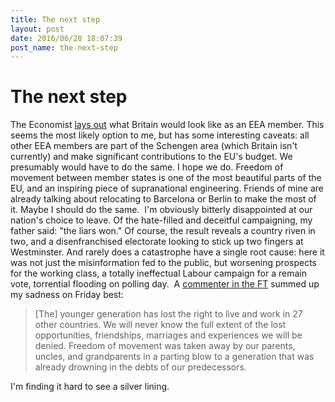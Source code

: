 ```yaml
---
title: The next step
layout: post
date: 2016/06/28 18:07:39
post_name: the-next-step
---
```


# The next step

The Economist [lays out](http://www.economist.com/news/britain/21700386-brexiteers-are-deliberately-vague-about-alternatives-european-union-membership) what Britain would look like as an EEA member. This seems the most likely option to me, but has some interesting caveats: all other EEA members are part of the Schengen area (which Britain isn't currently) and make significant contributions to the EU's budget. We presumably would have to do the same. I hope we do. Freedom of movement between member states is one of the most beautiful parts of the EU, and an inspiring piece of supranational engineering. Friends of mine are already talking about relocating to Barcelona or Berlin to make the most of it. Maybe I should do the same.  I'm obviously bitterly disappointed at our nation's choice to leave. Of the hate-filled and deceitful campaigning, my father said: "the liars won." Of course, the result reveals a country riven in two, and a disenfranchised electorate looking to stick up two fingers at Westminster. And rarely does a catastrophe have a single root cause: here it was not just the misinformation fed to the public, but worsening prospects for the working class, a totally ineffectual Labour campaign for a remain vote, torrential flooding on polling day.  A [commenter in the FT](http://indy100.independent.co.uk/article/everyone-is-sharing-this-mournful-brexit-comment-from-the-ft-comments-section--ZypvDIKnVW) summed up my sadness on Friday best:

> [The] younger generation has lost the right to live and work in 27 other countries. We will never know the full extent of the lost opportunities, friendships, marriages and experiences we will be denied. Freedom of movement was taken away by our parents, uncles, and grandparents in a parting blow to a generation that was already drowning in the debts of our predecessors.

I'm finding it hard to see a silver lining.
